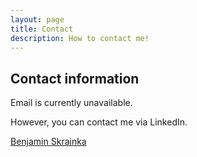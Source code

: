 ```yaml
---
layout: page
title: Contact
description: How to contact me!
---
```

## Contact information

Email is currently unavailable. 

However, you can contact me via LinkedIn.

<script type="text/javascript" src="https://platform.linkedin.com/badges/js/profile.js" async defer></script>
<div class="LI-profile-badge"  data-version="v1" data-size="medium" data-locale="en_US" data-type="vertical" data-theme="light" data-vanity="benjamin-skrainka"><a class="LI-simple-link" href='https://www.linkedin.com/in/benjamin-skrainka?trk=profile-badge'>Benjamin Skrainka</a></div>
